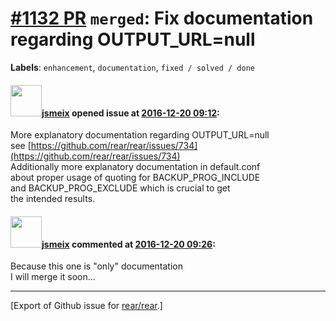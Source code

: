 [\#1132 PR](https://github.com/rear/rear/pull/1132) `merged`: Fix documentation regarding OUTPUT\_URL=null
==========================================================================================================

**Labels**: `enhancement`, `documentation`, `fixed / solved / done`

#### <img src="https://avatars.githubusercontent.com/u/1788608?u=925fc54e2ce01551392622446ece427f51e2f0ce&v=4" width="50">[jsmeix](https://github.com/jsmeix) opened issue at [2016-12-20 09:12](https://github.com/rear/rear/pull/1132):

More explanatory documentation regarding OUTPUT\_URL=null  
see
[https://github.com/rear/rear/issues/734](https://github.com/rear/rear/issues/734)  
Additionally more explanatory documentation in default.conf  
about proper usage of quoting for BACKUP\_PROG\_INCLUDE  
and BACKUP\_PROG\_EXCLUDE which is crucial to get  
the intended results.

#### <img src="https://avatars.githubusercontent.com/u/1788608?u=925fc54e2ce01551392622446ece427f51e2f0ce&v=4" width="50">[jsmeix](https://github.com/jsmeix) commented at [2016-12-20 09:26](https://github.com/rear/rear/pull/1132#issuecomment-268195203):

Because this one is "only" documentation  
I will merge it soon...

------------------------------------------------------------------------

\[Export of Github issue for
[rear/rear](https://github.com/rear/rear).\]
